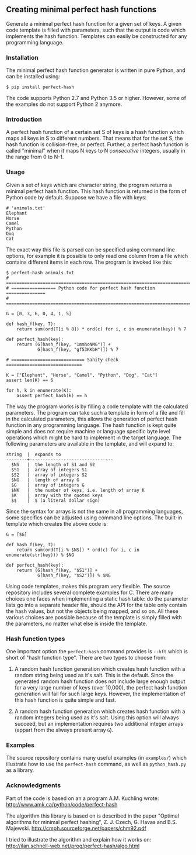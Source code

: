 Creating minimal perfect hash functions
---------------------------------------

Generate a minimal perfect hash function for a given set of keys.
A given code template is filled with parameters, such that the
output is code which implements the hash function.
Templates can easily be constructed for any programming language.


### Installation

The minimal perfect hash function generator is written in pure Python,
and can be installed using:

    $ pip install perfect-hash

The code supports Python 2.7 and Python 3.5 or higher.
However, some of the examples do not support Python 2 anymore.


### Introduction

A perfect hash function of a certain set S of keys is a hash function
which maps all keys in S to different numbers.
That means that for the set S, the hash function is collision-free,
or perfect.
Further, a perfect hash function is called "minimal" when it maps N keys
to N *consecutive* integers, usually in the range from 0 to N-1.


### Usage

Given a set of keys which are character string, the program returns a minimal
perfect hash function.  This hash function is returned in the form of Python
code by default.  Suppose we have a file with keys:

    # 'animals.txt'
    Elephant
    Horse
    Camel
    Python
    Dog
    Cat


The exact way this file is parsed can be specified using command line
options, for example it is possible to only read one column from a file
which contains different items in each row.
The program is invoked like this:

    $ perfect-hash animals.txt
    # =======================================================================
    # ================= Python code for perfect hash function ===============
    # =======================================================================

    G = [0, 3, 6, 0, 4, 1, 5]

    def hash_f(key, T):
        return sum(ord(T[i % 8]) * ord(c) for i, c in enumerate(key)) % 7

    def perfect_hash(key):
        return (G[hash_f(key, "1mmhoNMG")] +
                G[hash_f(key, "gf53KKbH")]) % 7

    # ============================ Sanity check =============================

    K = ["Elephant", "Horse", "Camel", "Python", "Dog", "Cat"]
    assert len(K) == 6

    for h, k in enumerate(K):
        assert perfect_hash(k) == h


The way the program works is by filling a code template with the calculated
parameters.  The program can take such a template in form of a file and
fill in the calculated parameters, this allows the generation of perfect
hash function in any programming language.  The hash function is kept quite
simple and does not require machine or language specific byte level operations
which might be hard to implement in the target language.
The following parameters are available in the template, and will expand to:

    string  |  expands to
    --------+--------------------------------
      $NS   |  the length of S1 and S2
      $S1   |  array of integers S1
      $S2   |  array of integers S2
      $NG   |  length of array G
      $G    |  array of integers G
      $NK   |  the number of keys, i.e. length of array K
      $K    |  array with the quoted keys
      $$    |  $ (a literal dollar sign)


Since the syntax for arrays is not the same in all programming languages,
some specifics can be adjusted using command line options.
The built-in template which creates the above code is:

    G = [$G]

    def hash_f(key, T):
        return sum(ord(T[i % $NS]) * ord(c) for i, c in enumerate(str(key))) % $NG

    def perfect_hash(key):
        return (G[hash_f(key, "$S1")] +
                G[hash_f(key, "$S2")]) % $NG


Using code templates, makes this program very flexible.  The source repository
includes several complete examples for C.  There are many choices one
faces when implementing a static hash table: do the parameter lists go into
a separate header file, should the API for the table only contain the hash
values, but not the objects being mapped, and so on.
All these various choices are possible because of the template is simply
filled with the parameters, no matter what else is inside the template.


### Hash function types

One important option the `perfect-hash` command provides is `--hft` which is
short of "hash function type".  There are two types to choose from:

1. A random hash function generation which creates hash function with a
   random string being used as it's salt.   This is the default.
   Since the generated random hash function does not include large enough
   output for a very large number of keys (over 10,000), the perfect hash
   function generation will fail for such large keys.  However, the
   implementation of this hash function is quite simple and fast.

2. A random hash function generation which creates hash function with a
   random integers being used as it's salt.  Using this option will always
   succeed, but an implementation requires two additional integer
   arrays (appart from the always present array `G`).


### Examples

The source repository contains many useful examples (in `examples/`) which
illustrate how to use the `perfect-hash` command, as well as `python_hash.py`
as a library.


### Acknowledgments

Part of the code is based on an a program A.M. Kuchling wrote:
http://www.amk.ca/python/code/perfect-hash

The algorithm this library is based on is described in the paper
"Optimal algorithms for minimal perfect hashing",
Z. J. Czech, G. Havas and B.S. Majewski.
http://cmph.sourceforge.net/papers/chm92.pdf

I tried to illustrate the algorithm and explain how it works on:
http://ilan.schnell-web.net/prog/perfect-hash/algo.html
